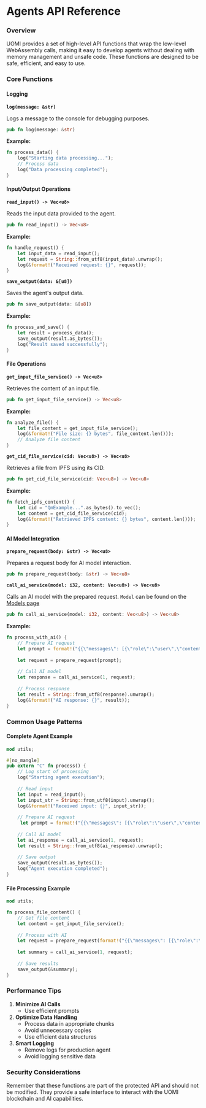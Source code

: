 # Agents API Reference

### Overview

UOMI provides a set of high-level API functions that wrap the low-level WebAssembly calls, making it easy to develop agents without dealing with memory management and unsafe code. These functions are designed to be safe, efficient, and easy to use.

### Core Functions

#### Logging

**`log(message: &str)`**

Logs a message to the console for debugging purposes.

```rust
pub fn log(message: &str)
```

**Example:**

```rust
fn process_data() {
    log("Starting data processing...");
    // Process data
    log("Data processing completed");
}
```

#### Input/Output Operations

**`read_input() -> Vec<u8>`**

Reads the input data provided to the agent.

```rust
pub fn read_input() -> Vec<u8>
```

**Example:**

```rust
fn handle_request() {
    let input_data = read_input();
    let request = String::from_utf8(input_data).unwrap();
    log(&format!("Received request: {}", request));
}
```

**`save_output(data: &[u8])`**

Saves the agent's output data.

```rust
pub fn save_output(data: &[u8])
```

**Example:**

```rust
fn process_and_save() {
    let result = process_data();
    save_output(result.as_bytes());
    log("Result saved successfully");
}
```

#### File Operations

**`get_input_file_service() -> Vec<u8>`**

Retrieves the content of an input file.

```rust
pub fn get_input_file_service() -> Vec<u8>
```

**Example:**

```rust
fn analyze_file() {
    let file_content = get_input_file_service();
    log(&format!("File size: {} bytes", file_content.len()));
    // Analyze file content
}
```

**`get_cid_file_service(cid: Vec<u8>) -> Vec<u8>`**

Retrieves a file from IPFS using its CID.

```rust
pub fn get_cid_file_service(cid: Vec<u8>) -> Vec<u8>
```

**Example:**

```rust
fn fetch_ipfs_content() {
    let cid = "QmExample...".as_bytes().to_vec();
    let content = get_cid_file_service(cid);
    log(&format!("Retrieved IPFS content: {} bytes", content.len()));
}
```

#### AI Model Integration

**`prepare_request(body: &str) -> Vec<u8>`**

Prepares a request body for AI model interaction.

```rust
pub fn prepare_request(body: &str) -> Vec<u8>
```

**`call_ai_service(model: i32, content: Vec<u8>) -> Vec<u8>`**

Calls an AI model with the prepared request. `Model` can be found on the [Models page](available-ai-models.md)

```rust
pub fn call_ai_service(model: i32, content: Vec<u8>) -> Vec<u8>
```

**Example:**

```rust
fn process_with_ai() {
    // Prepare AI request
    let prompt = format!("{{\"messages\": [{\"role\":\"user\",\"content\":\"hey\"}] }}");
    
    let request = prepare_request(prompt);
    
    // Call AI model
    let response = call_ai_service(1, request);
    
    // Process response
    let result = String::from_utf8(response).unwrap();
    log(&format!("AI response: {}", result));
}
```

### Common Usage Patterns

#### Complete Agent Example

```rust
mod utils;

#[no_mangle]
pub extern "C" fn process() {
    // Log start of processing
    log("Starting agent execution");
    
    // Read input
    let input = read_input();
    let input_str = String::from_utf8(input).unwrap();
    log(&format!("Received input: {}", input_str));
    
    // Prepare AI request
     let prompt = format!("{{\"messages\": [{\"role\":\"user\",\"content\":{}] }}", input_str);
    
    // Call AI model
    let ai_response = call_ai_service(1, request);
    let result = String::from_utf8(ai_response).unwrap();
    
    // Save output
    save_output(result.as_bytes());
    log("Agent execution completed");
}
```

#### File Processing Example

```rust
mod utils;

fn process_file_content() {
    // Get file content
    let content = get_input_file_service();
    
    // Process with AI
    let request = prepare_request(format!("{{\"messages\": [{\"role\":\"user\",\"content\":{}] }}", String::from_utf8(content).unwrap()));
    
    let summary = call_ai_service(1, request);
    
    // Save results
    save_output(&summary);
}
```



### Performance Tips

1. **Minimize AI Calls**
   * Use efficient prompts
2. **Optimize Data Handling**
   * Process data in appropriate chunks
   * Avoid unnecessary copies
   * Use efficient data structures
3. **Smart Logging**
   * Remove logs for production agent
   * Avoid logging sensitive data

### Security Considerations

Remember that these functions are part of the protected API and should not be modified. They provide a safe interface to interact with the UOMI blockchain and AI capabilities.
